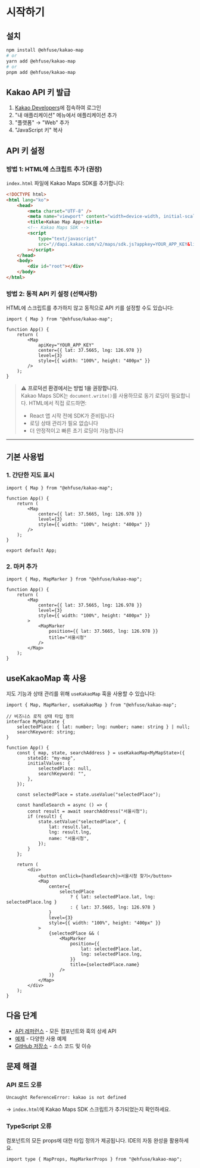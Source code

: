 # 시작하기

## 설치

```bash
npm install @ehfuse/kakao-map
# or
yarn add @ehfuse/kakao-map
# or
pnpm add @ehfuse/kakao-map
```

## Kakao API 키 발급

1. [Kakao Developers](https://developers.kakao.com/)에 접속하여 로그인
2. "내 애플리케이션" 메뉴에서 애플리케이션 추가
3. "플랫폼" → "Web" 추가
4. "JavaScript 키" 복사

## API 키 설정

### 방법 1: HTML에 스크립트 추가 (권장)

`index.html` 파일에 Kakao Maps SDK를 추가합니다:

```html
<!DOCTYPE html>
<html lang="ko">
    <head>
        <meta charset="UTF-8" />
        <meta name="viewport" content="width=device-width, initial-scale=1.0" />
        <title>Kakao Map App</title>
        <!-- Kakao Maps SDK -->
        <script
            type="text/javascript"
            src="//dapi.kakao.com/v2/maps/sdk.js?appkey=YOUR_APP_KEY&libraries=services,clusterer,drawing"
        ></script>
    </head>
    <body>
        <div id="root"></div>
    </body>
</html>
```

### 방법 2: 동적 API 키 설정 (선택사항)

HTML에 스크립트를 추가하지 않고 동적으로 API 키를 설정할 수도 있습니다:

```tsx
import { Map } from "@ehfuse/kakao-map";

function App() {
    return (
        <Map
            apiKey="YOUR_APP_KEY"
            center={{ lat: 37.5665, lng: 126.978 }}
            level={3}
            style={{ width: "100%", height: "400px" }}
        />
    );
}
```

> ⚠️ **프로덕션 환경에서는 방법 1을 권장합니다.**  
> Kakao Maps SDK는 `document.write()`를 사용하므로 동기 로딩이 필요합니다. HTML에서 직접 로드하면:
>
> -   React 앱 시작 전에 SDK가 준비됩니다
> -   로딩 상태 관리가 필요 없습니다
> -   더 안정적이고 빠른 초기 로딩이 가능합니다

---

## 기본 사용법

### 1. 간단한 지도 표시

```tsx
import { Map } from "@ehfuse/kakao-map";

function App() {
    return (
        <Map
            center={{ lat: 37.5665, lng: 126.978 }}
            level={3}
            style={{ width: "100%", height: "400px" }}
        />
    );
}

export default App;
```

### 2. 마커 추가

```tsx
import { Map, MapMarker } from "@ehfuse/kakao-map";

function App() {
    return (
        <Map
            center={{ lat: 37.5665, lng: 126.978 }}
            level={3}
            style={{ width: "100%", height: "400px" }}
        >
            <MapMarker
                position={{ lat: 37.5665, lng: 126.978 }}
                title="서울시청"
            />
        </Map>
    );
}
```

## useKakaoMap 훅 사용

지도 기능과 상태 관리를 위해 `useKakaoMap` 훅을 사용할 수 있습니다:

```tsx
import { Map, MapMarker, useKakaoMap } from "@ehfuse/kakao-map";

// 비즈니스 로직 상태 타입 정의
interface MyMapState {
    selectedPlace: { lat: number; lng: number; name: string } | null;
    searchKeyword: string;
}

function App() {
    const { map, state, searchAddress } = useKakaoMap<MyMapState>({
        stateId: "my-map",
        initialValues: {
            selectedPlace: null,
            searchKeyword: "",
        },
    });

    const selectedPlace = state.useValue("selectedPlace");

    const handleSearch = async () => {
        const result = await searchAddress("서울시청");
        if (result) {
            state.setValue("selectedPlace", {
                lat: result.lat,
                lng: result.lng,
                name: "서울시청",
            });
        }
    };

    return (
        <div>
            <button onClick={handleSearch}>서울시청 찾기</button>
            <Map
                center={
                    selectedPlace
                        ? { lat: selectedPlace.lat, lng: selectedPlace.lng }
                        : { lat: 37.5665, lng: 126.978 }
                }
                level={3}
                style={{ width: "100%", height: "400px" }}
            >
                {selectedPlace && (
                    <MapMarker
                        position={{
                            lat: selectedPlace.lat,
                            lng: selectedPlace.lng,
                        }}
                        title={selectedPlace.name}
                    />
                )}
            </Map>
        </div>
    );
}
```

## 다음 단계

-   [API 레퍼런스](./api.md) - 모든 컴포넌트와 훅의 상세 API
-   [예제](./examples.md) - 다양한 사용 예제
-   [GitHub 저장소](https://github.com/ehfuse/kakao-map) - 소스 코드 및 이슈

## 문제 해결

### API 로드 오류

```
Uncaught ReferenceError: kakao is not defined
```

→ `index.html`에 Kakao Maps SDK 스크립트가 추가되었는지 확인하세요.

### TypeScript 오류

컴포넌트의 모든 props에 대한 타입 정의가 제공됩니다. IDE의 자동 완성을 활용하세요.

```tsx
import type { MapProps, MapMarkerProps } from "@ehfuse/kakao-map";
```
